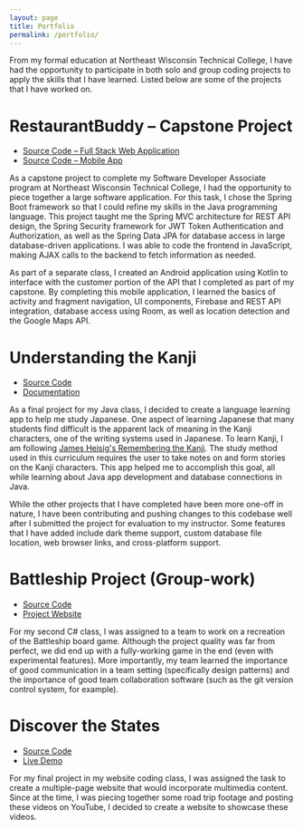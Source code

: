```yaml
---
layout: page
title: Portfolio
permalink: /portfolio/
---
```


From my formal education at Northeast Wisconsin Technical College, I have had the opportunity to participate in both
solo and group coding projects to apply the skills that I have learned. Listed below are some of the projects that I
have worked on.

# RestaurantBuddy &ndash; Capstone Project

- [Source Code &ndash; Full Stack Web Application](https://github.com/restaurantbuddy/restaurantbuddy)
- [Source Code &ndash; Mobile App](https://github.com/restaurantbuddy/restaurantbuddy-android)

As a capstone project to complete my Software Developer Associate program at Northeast Wisconsin Technical College, I
had the opportunity to piece together a large software application. For this task, I chose the Spring Boot framework so
that I could refine my skills in the Java programming language. This project taught me the Spring MVC architecture for
REST API design, the Spring Security framework for JWT Token Authentication and Authorization, as well as the Spring
Data JPA for database access in large database-driven applications. I was able to code the frontend in JavaScript,
making AJAX calls to the backend to fetch information as needed.

As part of a separate class, I created an Android application using Kotlin to interface with the customer portion of the
API that I completed as part of my capstone. By completing this mobile application, I learned the basics of activity and
fragment navigation, UI components, Firebase and REST API integration, database access using Room, as well as location
detection and the Google Maps API.

# Understanding the Kanji

- [Source Code](https://github.com/understanding-the-kanji/utk)
- [Documentation](https://understanding-the-kanji.github.io/)

As a final project for my Java class, I decided to create a language learning app to help me study Japanese. One aspect
of learning Japanese that many students find difficult is the apparent lack of meaning in the Kanji characters, one of
the writing systems used in Japanese. To learn Kanji, I am following [James Heisig's Remembering the
Kanji](https://www.amazon.com/Remembering-Kanji-Complete-Japanese-Characters/dp/0824835921). The study method used in
this curriculum requires the user to take notes on and form stories on the Kanji characters. This app helped me to
accomplish this goal, all while learning about Java app development and database connections in Java.

While the other projects that I have completed have been more one-off in nature, I have been contributing and pushing
changes to this codebase well after I submitted the project for evaluation to my instructor. Some features that I have
added include dark theme support, custom database file location, web browser links, and cross-platform support.

# Battleship Project (Group-work)

- [Source Code](https://github.com/c-sharp-battleship/c-sharp-battleship)
- [Project Website](https://c-sharp-battleship.github.io/)

For my second C# class, I was assigned to a team to work on a recreation of the Battleship board game. Although the
project quality was far from perfect, we did end up with a fully-working game in the end (even with experimental
features). More importantly, my team learned the importance of good communication in a team setting (specifically design
patterns) and the importance of good team collaboration software (such as the git version control system, for example).

# Discover the States

- [Source Code](https://github.com/samuelcmace/samuelcmace.github.io/tree/main/travel/march-2022-road-trip)
- [Live Demo](https://samuelcmace.net/travel/march-2022-road-trip/)

For my final project in my website coding class, I was assigned the task to create a multiple-page website that would
incorporate multimedia content. Since at the time, I was piecing together some road trip footage and posting these
videos on YouTube, I decided to create a website to showcase these videos.
